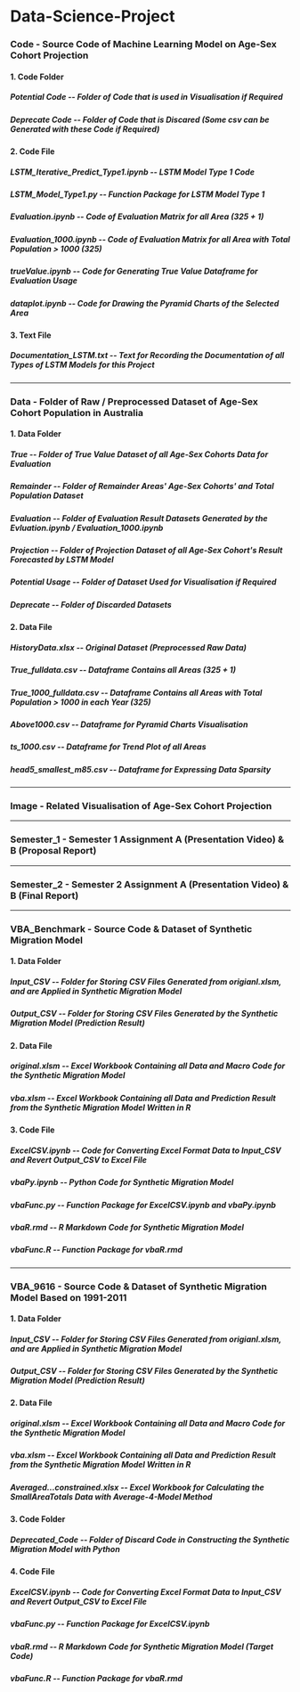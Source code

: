 # Data-Science-Project

### Code - Source Code of Machine Learning Model on Age-Sex Cohort Projection

#### 1. Code Folder
##### Potential Code -- Folder of Code that is used in Visualisation if Required
##### Deprecate Code -- Folder of Code that is Discared (Some csv can be Generated with these Code if Required)

#### 2. Code File
##### LSTM_Iterative_Predict_Type1.ipynb -- LSTM Model Type 1 Code
##### LSTM_Model_Type1.py -- Function Package for LSTM Model Type 1
##### Evaluation.ipynb -- Code of Evaluation Matrix for all Area (325 + 1)
##### Evaluation_1000.ipynb -- Code of Evaluation Matrix for all Area with Total Population > 1000 (325)
##### trueValue.ipynb -- Code for Generating True Value Dataframe for Evaluation Usage
##### dataplot.ipynb -- Code for Drawing the Pyramid Charts of the Selected Area

#### 3. Text File
##### Documentation_LSTM.txt -- Text for Recording the Documentation of all Types of LSTM Models for this Project
-----------------------------------------------------------------------------------------------------------------

### Data - Folder of Raw / Preprocessed Dataset of Age-Sex Cohort Population in Australia

####  1. Data Folder
##### True -- Folder of True Value Dataset of all Age-Sex Cohorts Data for Evaluation
##### Remainder -- Folder of Remainder Areas' Age-Sex Cohorts' and Total Population Dataset
##### Evaluation -- Folder of Evaluation Result Datasets Generated by the Evluation.ipynb / Evaluation_1000.ipynb
##### Projection -- Folder of Projection Dataset of all Age-Sex Cohort's Result Forecasted by LSTM Model
##### Potential Usage -- Folder of Dataset Used for Visualisation if Required
##### Deprecate -- Folder of Discarded Datasets

####  2. Data File
##### HistoryData.xlsx -- Original Dataset (Preprocessed Raw Data)
##### True_fulldata.csv -- Dataframe Contains all Areas (325 + 1)
##### True_1000_fulldata.csv -- Dataframe Contains all Areas with Total Population > 1000 in each Year (325)
##### Above1000.csv -- Dataframe for Pyramid Charts Visualisation
##### ts_1000.csv -- Dataframe for Trend Plot of all Areas
##### head5_smallest_m85.csv -- Dataframe for Expressing Data Sparsity
-----------------------------------------------------------------------------------------------------------------

### Image - Related Visualisation of Age-Sex Cohort Projection
-----------------------------------------------------------------------------------------------------------------

### Semester_1 - Semester 1 Assignment A (Presentation Video) & B (Proposal Report)
-----------------------------------------------------------------------------------------------------------------

### Semester_2 - Semester 2 Assignment A (Presentation Video) & B (Final Report)
-----------------------------------------------------------------------------------------------------------------

### VBA_Benchmark - Source Code & Dataset of Synthetic Migration Model

#### 1. Data Folder
##### Input_CSV -- Folder for Storing CSV Files Generated from origianl.xlsm, and are Applied in Synthetic Migration Model
##### Output_CSV -- Folder for Storing CSV Files Generated by the Synthetic Migration Model (Prediction Result)

#### 2. Data File
##### original.xlsm -- Excel Workbook Containing all Data and Macro Code for the Synthetic Migration Model
##### vba.xlsm -- Excel Workbook Containing all Data and Prediction Result from the Synthetic Migration Model Written in R

#### 3. Code File
##### ExcelCSV.ipynb -- Code for Converting Excel Format Data to Input_CSV and Revert Output_CSV to Excel File
##### vbaPy.ipynb -- Python Code for Synthetic Migration Model
##### vbaFunc.py -- Function Package for ExcelCSV.ipynb and vbaPy.ipynb
##### vbaR.rmd -- R Markdown Code for Synthetic Migration Model
##### vbaFunc.R -- Function Package for vbaR.rmd
-----------------------------------------------------------------------------------------------------------------

### VBA_9616 - Source Code & Dataset of Synthetic Migration Model Based on 1991-2011
#### 1. Data Folder
##### Input_CSV -- Folder for Storing CSV Files Generated from origianl.xlsm, and are Applied in Synthetic Migration Model
##### Output_CSV -- Folder for Storing CSV Files Generated by the Synthetic Migration Model (Prediction Result)

#### 2. Data File
##### original.xlsm -- Excel Workbook Containing all Data and Macro Code for the Synthetic Migration Model
##### vba.xlsm -- Excel Workbook Containing all Data and Prediction Result from the Synthetic Migration Model Written in R
##### Averaged...constrained.xlsx -- Excel Workbook for Calculating the SmallAreaTotals Data with Average-4-Model Method

#### 3. Code Folder
##### Deprecated_Code -- Folder of Discard Code in Constructing the Synthetic Migration Model with Python 

#### 4. Code File
##### ExcelCSV.ipynb -- Code for Converting Excel Format Data to Input_CSV and Revert Output_CSV to Excel File
##### vbaFunc.py -- Function Package for ExcelCSV.ipynb
##### vbaR.rmd -- R Markdown Code for Synthetic Migration Model (Target Code)
##### vbaFunc.R -- Function Package for vbaR.rmd
